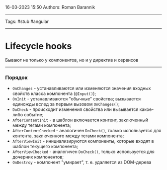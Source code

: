 16-03-2023
15:50
Authors: Roman Barannik
***
Tags: #stub #angular 
***
# Lifecycle hooks

Бывают не только у компонентов, но и у директив и сервисов

---

### Порядок

-   `OnChanges` - устанавливаются или изменяются значения входных свойств класса компонента (`@Input()`);
-   `OnInit` - устанавливаются "обычные" свойства; вызывается единожды вслед за первым вызовом `OnChanges()`;
-   `DoCheck` - происходит изменения свойства или вызывается какое-либо событие;
-   `AfterContentInit` - в шаблон включается контент, заключенный между тегами компонента;
-   `AfterContentChecked` - аналогичен `DoCheck()`, только используется для контента, заключенного между тегами компонента;
-   `AfterViewInit` - инициализируются компоненты, которые входят в шаблон текущего компонента;
-   `AfterViewChecked` - аналогичен `DoCheck()`, только используется для дочерних компонентов;
-   `OnDestroy` - компонент "умирает", т. е. удаляется из DOM-дерева


